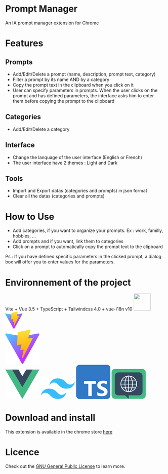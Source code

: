 # Prompt Manager
   
An IA prompt manager extension for Chrome

# Features

## Prompts
* Add/Edit/Delete a prompt (name, description, prompt text, category)
* Filter a prompt by its name AND by a category
* Copy the prompt text in the clipboard when you click on it
* User can specify parameters in prompts. When the user clicks on the prompt and has defined parameters, the interface asks him to enter them before copying the prompt to the clipboard

## Categories
* Add/Edit/Delete a category

## Interface
* Change the lanquage of the user interface (English or French)
* The user interface have 2 themes : Light and Dark

## Tools
* Import and Export datas (categories and prompts) in json format
* Clear all the datas (categories and prompts)

# How to Use
* Add categories, if you want to organize your prompts. Ex : work, familly, hobbies, ...
* Add prompts and if you want, link them to categories
* Click on a prompt to automatically copy the prompt text to the clipboard

Ps : If you have defined specific parameters in the clicked prompt, a dialog box will offer you to enter values ​​for the parameters.

# Environnement of the project
Vite + Vue 3.5 + TypeScript + Tailwindcss 4.0 + vue-i18n v10
<img src="https://github.com/WelcomeToMachine/Prompt-manager/tree/main/logos/vite.logo.svg"  width="54" height="54">
![vite](/logos/vite.logo.png)   
![vite](/logos/vite.logo.svg)   
![vue](/logos/vue.logo.svg)
![tailwindcss](/logos/tailwindcss.logo.svg)
![typescript](/logos/typescript.logo.2020.svg)
![vue-i18n](/logos/vue-i18n.logo.svg)

# Download and install

This extension is available in the chrome store [here](https://...)

# Licence
Check out the [GNU General Public License](https://www.gnu.org/licenses/gpl-3.0.en.html) to learn more.